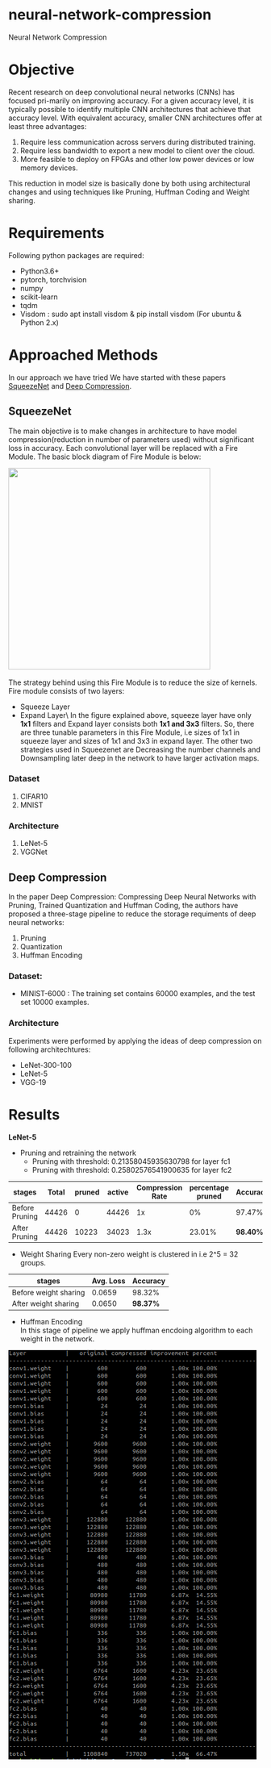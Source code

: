 
# neural-network-compression
Neural Network Compression

# Objective
Recent research on deep convolutional neural networks (CNNs) has focused pri-marily on improving accuracy. For a given accuracy level, it is typically possible to identify multiple CNN architectures that achieve that accuracy level. With equivalent accuracy, smaller CNN architectures offer at least three advantages:
1. Require less communication across servers during distributed training.  
2. Require less bandwidth to export a new model to client over the cloud. 
3. More feasible to deploy on FPGAs and other low power devices or low memory devices.

This reduction in model size is basically done by both using architectural changes and using techniques like Pruning, Huffman Coding and Weight sharing.

# Requirements
Following python packages are required:

* Python3.6+
* pytorch, torchvision
* numpy
* scikit-learn
* tqdm
* Visdom : sudo apt install visdom & pip install visdom (For ubuntu & Python 2.x)

# Approached Methods
In our approach we have tried We have started with these papers [SqueezeNet](https://arxiv.org/abs/1602.07360) and  [Deep Compression](https://arxiv.org/abs/1510.00149).
## SqueezeNet
The main objective is to make changes in architecture to have model compression(reduction in number of parameters used) without significant loss in accuracy. Each convolutional layer will be replaced with a Fire Module. The basic block diagram of Fire Module is below:
<!---![Fire Module](https://github.com/prashantksharma/neural-network-compression/blob/master/fire_module.png ) -->
<img src="https://github.com/prashantksharma/neural-network-compression/blob/master/fire_module.png" width="400" height="400">

The strategy behind using this Fire Module is to reduce the size of kernels. Fire module consists of two layers: 
* Squeeze Layer
* Expand Layer\\
In the figure explained above, squeeze layer have only **1x1** filters and Expand layer consists both **1x1 and 3x3** filters. So, there are three tunable parameters in this Fire Module, i.e sizes of 1x1 in squeeze layer and sizes of 1x1 and 3x3 in expand layer. The other two strategies used in Squeezenet are Decreasing the number channels and Downsampling later deep in the network to have larger activation maps.

### Dataset 
1. CIFAR10
2. MNIST 
### Architecture
1. LeNet-5
2. VGGNet



## Deep Compression 
In the paper Deep Compression: Compressing Deep Neural Networks with Pruning, Trained Quantization and Huffman Coding, the authors have proposed a three-stage pipeline to reduce the storage requiments of deep neural networks:
1. Pruning 
2. Quantization
3. Huffman Encoding


### Dataset:
* MINIST-6000 : The training set contains 60000 examples, and the test set 10000 examples. 

### Architecture
Experiments were performed by applying the ideas of deep compression on following architechtures:
* LeNet-300-100
* LeNet-5
* VGG-19


# Results 


**LeNet-5**
* Pruning and retraining the network
  * Pruning with threshold: 0.21358045935630798 for layer fc1 
  * Pruning with threshold: 0.25802576541900635 for layer fc2  
  
stages  | Total | pruned | active | Compression Rate | percentage pruned | Accuracy
---|---|---|---|---|---|--
Before Pruning | 44426 | 0 | 44426 | 1x | 0% | 97.47%
After Pruning | 44426 | 10223 | 34023 | 1.3x | 23.01% | **98.40%**
  
* Weight Sharing
Every non-zero weight is clustered in  i.e 2^5 = 32 groups.

stages  | Avg. Loss |  Accuracy
---|---|---
Before weight sharing | 0.0659 | 98.32%
After weight sharing | 0.0650 | **98.37%**

* Huffman Encoding  
In this stage of pipeline we apply huffman encdoing algorithm to each weight in the network.



![huffman](img/lenet_5_encoding.png)

